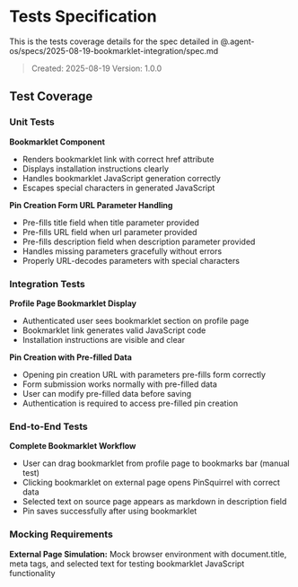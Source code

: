 # Tests Specification

This is the tests coverage details for the spec detailed in @.agent-os/specs/2025-08-19-bookmarklet-integration/spec.md

> Created: 2025-08-19
> Version: 1.0.0

## Test Coverage

### Unit Tests

**Bookmarklet Component**
- Renders bookmarklet link with correct href attribute
- Displays installation instructions clearly
- Handles bookmarklet JavaScript generation correctly
- Escapes special characters in generated JavaScript

**Pin Creation Form URL Parameter Handling**
- Pre-fills title field when title parameter provided
- Pre-fills URL field when url parameter provided  
- Pre-fills description field when description parameter provided
- Handles missing parameters gracefully without errors
- Properly URL-decodes parameters with special characters

### Integration Tests

**Profile Page Bookmarklet Display**
- Authenticated user sees bookmarklet section on profile page
- Bookmarklet link generates valid JavaScript code
- Installation instructions are visible and clear

**Pin Creation with Pre-filled Data**
- Opening pin creation URL with parameters pre-fills form correctly
- Form submission works normally with pre-filled data
- User can modify pre-filled data before saving
- Authentication is required to access pre-filled pin creation

### End-to-End Tests

**Complete Bookmarklet Workflow**
- User can drag bookmarklet from profile page to bookmarks bar (manual test)
- Clicking bookmarklet on external page opens PinSquirrel with correct data
- Selected text on source page appears as markdown in description field
- Pin saves successfully after using bookmarklet

### Mocking Requirements

**External Page Simulation:** Mock browser environment with document.title, meta tags, and selected text for testing bookmarklet JavaScript functionality